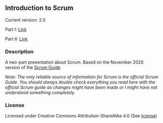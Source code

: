 ## Introduction to Scrum

Current version: 2.0

Part I: [Link](https://github.com/vpapadopou/scrum-guide-presentation/raw/master/Introduction%20to%20Scrum%20-%20Part%20I/Introduction%20to%20Scrum%20-%20Part%20I.pdf)

Part II: [Link](https://github.com/vpapadopou/scrum-guide-presentation/raw/master/Introduction%20to%20Scrum%20-%20Part%20II/Introduction%20to%20Scrum%20-%20Part%20II.pdf)

### Description

A two-part presentation about Scrum. Based on the November 2020 version of the [Scrum Guide](https://www.scrumguides.org/)

*Note: The only reliable source of information for Scrum is the official Scrum Guide. You should always double check everything you read here with the official Scrum guide as changes might have been made or I might have not understood something completely.*

### License

Licensed under Creative Commons Attribution-ShareAlike 4.0 (See [license](LICENSE.md))
